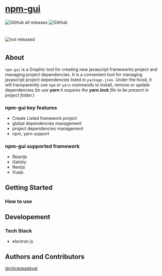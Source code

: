 # [npm-gui](https://github.com/FreakStar03/npm-gui)

![GitHub all releases](https://img.shields.io/github/downloads/FreakStar03/npm-gui/total) ![GitHub](https://img.shields.io/github/license/FreakStar03/npm-gui)

#

![not released]()

#

## About

`npm-gui` is a Graphic tool for creating new javascript frameworks project and managing project dependencies. It is a convenient tool for managing javascript project dependencies listed in `package.json`. Under the hood, it will transparently use `npm` or `yarn` commands to install, remove or update dependencies
(_to use **yarn** it requires the **yarn.lock** file to be present in project folder._)

### **npm-gui** key features

- Create Listed framework project
- global dependencies management
- project dependencies management
- npm, yarn support

### **npm-gui** supported framework

- Reactjs
- Gatsby
- Nextjs
- Vuejs

## Getting Started

### How to use

## Developement

### Tech Stack

- electron js

## Authors and Contributors

[@chiragpadayal](https://github.com/chiragpadyal)
